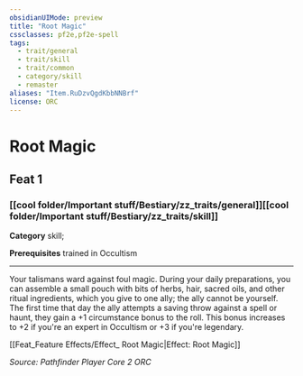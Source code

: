```yaml
---
obsidianUIMode: preview
title: "Root Magic"
cssclasses: pf2e,pf2e-spell
tags:
  - trait/general
  - trait/skill
  - trait/common
  - category/skill
  - remaster
aliases: "Item.RuDzvQgdKbbNNBrf"
license: ORC
---
```

# Root Magic
## Feat 1
### [[cool folder/Important stuff/Bestiary/zz_traits/general]][[cool folder/Important stuff/Bestiary/zz_traits/skill]]

**Category** skill; 



**Prerequisites** trained in Occultism
* * *
Your talismans ward against foul magic. During your daily preparations, you can assemble a small pouch with bits of herbs, hair, sacred oils, and other ritual ingredients, which you give to one ally; the ally cannot be yourself. The first time that day the ally attempts a saving throw against a spell or haunt, they gain a +1 circumstance bonus to the roll. This bonus increases to +2 if you're an expert in Occultism or +3 if you're legendary.

[[Feat_Feature Effects/Effect_ Root Magic|Effect: Root Magic]]

*Source: Pathfinder Player Core 2*
*ORC*